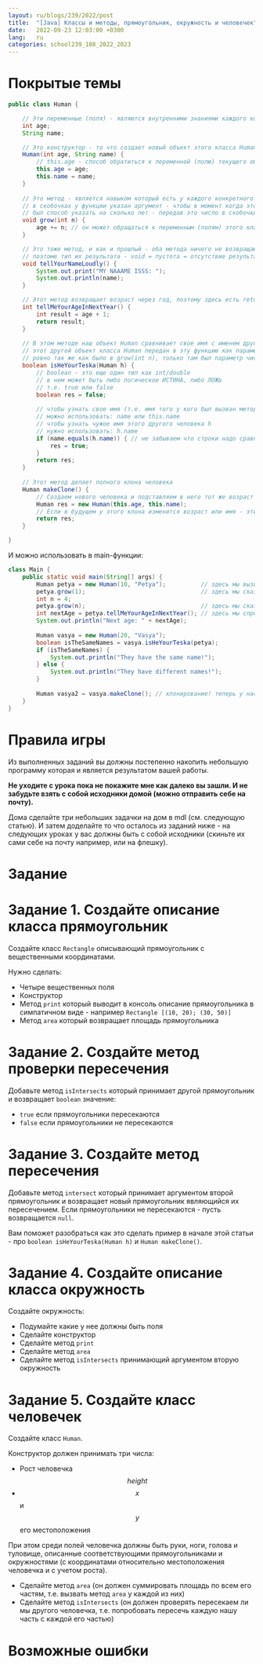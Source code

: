 ```yaml
---
layout: ru/blogs/239/2022/post
title:  "[Java] Классы и методы, прямоугольник, окружность и человечек"
date:   2022-09-23 12:03:00 +0300
lang:   ru
categories: school239_108_2022_2023
---
```


[//]: # (1 урок - ???:)
[//]: # (что такое класс на примере ТОЧКИ и КУБА)
[//]: # (как создать класс => пример использования сразу)
[//]: # (есть его знания - поля-переменные => пример изменения снаружи)
[//]: # (есть его конструктор - функция-создания => пример использования)
[//]: # (есть его методы - функции-навыки => пример использования)

**Покрытые темы**
====

```java
public class Human {

    // Эти переменные (поля) - являются внутренними знаниями каждого конкретного объета этого класса Human
    int age;
    String name;

    // Это конструктор - то что создает новый объект этого класса Human и заполняет его поля изначальными значениями
    Human(int age, String name) {
        // this.age - способ обратиться к переменной (полю) текущего объекта, т.е. того объекта который мы сейчас создаем
        this.age = age;
        this.name = name;
    }
    
    // Это метод - является навыком который есть у каждого конкретного объекта этого класса Human
    // в скобочках у функции указан аргумент - чтобы в момент когда этому человеку сказали "вырасти на столько-то лет"
    // был способ указать на сколько лет - передав это число в скобочки (см. ниже в main() использование этого метода)
    void grow(int n) {
        age += n; // он может обращаться к переменным (полям) этого класса, т.е. он может пользоваться своими знаниям, обновлять их
    }

    // Это тоже метод, и как и прошлый - оба метода ничего не возвращают как результат, в них нет return
    // поэтоме тип их результата - void = пустота = отсутствие результата
    void tellYourNameLoudly() {
        System.out.print("MY NAAAME ISSS: ");
        System.out.println(name);
    }

    // Этот метод возвращает возраст через год, поэтому здесь есть return и тип результата - int
    int tellMeYourAgeInNextYear() {
        int result = age + 1;
        return result;
    }
    
    // В этом методе наш объект Human сравнивает свое имя с именем другого объекта Human
    // этот другой объект класса Human передан в эту функцию как параметр
    // ровно так же как было в grow(int n), только там был параметр число, а тут параметр - другой человек
    boolean isHeYourTeska(Human h) {
        // boolean - это еще один тип как int/double
        // в нем может быть либо логическое ИСТИНА, либо ЛОЖЬ
        // т.е. true или false
        boolean res = false;
        
        // чтобы узнать свое имя (т.е. имя того у кого был вызван метод <КТО-ТО>.isHeYourTeska(...))
        // можно использовать: name или this.name
        // чтобы узнать чужое имя этого другого человека h
        // нужно использовать: h.name
        if (name.equals(h.name)) { // не забываем что строки надо сравнивать через equals(), а не через ==
            res = true;
        }
        return res;
    }
    
    // Этот метод делает полного клона человека
    Human makeClone() {
        // Создаем нового человека и подставляем в него тот же возраст и имя что и у нас
        Human res = new Human(this.age, this.name);
        // Если в будущем у этого клона изменится возраст или имя - эти изменения не затронут нас (и наоборот)
        return res;
    }

}
```

И можно использовать в main-функции:

```java
class Main {
    public static void main(String[] args) {
        Human petya = new Human(10, "Petya");          // здесь мы вызвали конструктор - создали новый объект класса Human и заполнили его внутренние переменные
        petya.grow(1);                                 // здесь мы сказали ему позврослеть на один годик (его возраст увеличился на 1)
        int n = 4;
        petya.grow(n);                                 // здесь мы сказали ему позврослеть на 4 годика (его возраст увеличился на 4)
        int nextAge = petya.tellMeYourAgeInNextYear(); // здесь мы спросили какой возраст у него будет еще через год и смогли сохранить этот возраст в переменную
        System.out.println("Next age: " + nextAge);
        
        Human vasya = new Human(20, "Vasya");
        boolean isTheSameNames = vasya.isHeYourTeska(petya);
        if (isTheSameNames) {
            System.out.println("They have the same name!");
        } else {
            System.out.println("They have different names!");
        }
        
        Human vasya2 = vasya.makeClone(); // клонирование! теперь у нас два Васи, и каждый живет своей жизнью
    }
}
```

**Правила игры**
==============

Из выполненных заданий вы должны постепенно накопить небольшую программу которая и является результатом вашей работы.

**Не уходите с урока пока не покажите мне как далеко вы зашли. И не забудьте взять с собой исходники домой (можно отправить себе на почту).**

Дома сделайте три небольших задачки на дом в mdl (см. следующую статью). И затем доделайте то что осталось из заданий ниже - на следующих уроках у вас должны быть с собой исходники (скиньте их сами себе на почту например, или на флешку).

Задание
=========

Задание 1. Создайте описание класса прямоугольник
=========

Создайте класс ```Rectangle``` описывающий прямоугольник с вещественными координатами.

Нужно сделать:

- Четыре вещественных поля
- Конструктор
- Метод ```print``` который выводит в консоль описание прямоугольника в симпатичном виде - например ```Rectangle [(10, 20); (30, 50)]```
- Метод ```area``` который возвращает площадь прямоугольника

Задание 2. Создайте метод проверки пересечения
=========

Добавьте метод ```isIntersects``` который принимает другой прямоугольник и возвращает ```boolean``` значение:

- ```true``` если прямоугольники пересекаются
- ```false``` если прямоугольники не пересекаются

Задание 3. Создайте метод пересечения
=========

Добавьте метод ```intersect``` который принимает аргументом второй прямоугольник и возвращает новый прямоугольник являющийся их пересечением. Если прямоугольники не пересекаются - пусть возвращается ```null```.

Вам поможет разобраться как это сделать пример в начале этой статьи - про ```boolean isHeYourTeska(Human h)``` и ```Human makeClone()```.

Задание 4. Создайте описание класса окружность
=============

Создайте окружность:

- Подумайте какие у нее должны быть поля
- Сделайте конструктор
- Сделайте метод ```print```
- Сделайте метод ```area```
- Сделайте метод ```isIntersects``` принимающий аргументом вторую окружность

Задание 5. Создайте класс человечек
==============

Создайте класс ```Human```.

Конструктор должен принимать три числа:

- Рост человечка $$height$$
- $$x$$ и $$y$$ его местоположения

При этом среди полей человечка должны быть руки, ноги, голова и туловище, описанные соответствующими прямоугольниками и окружностями (с координатами относительно местоположения человечка и с учетом роста).

- Сделайте метод ```area``` (он должен суммировать площадь по всем его частям, т.е. вызвать метод ```area``` у каждой из них)
- Сделайте метод ```isIntersects``` (он должен проверять пересекаем ли мы другого человечка, т.е. попробовать пересечь каждую нашу часть с каждой его частью)

**Возможные ошибки**
====
